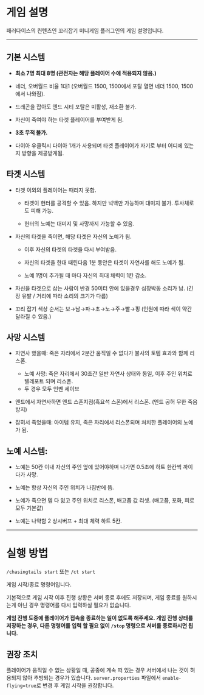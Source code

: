 # 게임 설명

패러다이스의 컨텐츠인 꼬리잡기 미니게임 플러그인의 게임 설명입니다.

---

## 기본 시스템

- **최소 7명 최대 8명 (관전자는 해당 플레이어 수에 적용되지 않음.)**

- 네더, 오버월드 비율 1대1 (오버월드 1500, 1500에서 포탈 열면 네더 1500, 1500에서 나와짐).

- 드래곤을 잡아도 엔드 시티 포탈은 미활성, 재소환 불가.

- 자신이 죽여야 하는 타겟 플레이어를 부여받게 됨.

- **3초 무적 불가.**

- 다이아 우클릭시 다이아 1개가 사용되며 타겟 플레이어가 자기로 부터 어디에 있는지 방향을 제공받게됨.

## 타겟 시스템

- 타겟 이외의 플레이어는 때리지 못함.

    - 타겟이 헌터를 공격할 수 있음. 하지만 넉백만 가능하며 대미지 불가. 투사체로도 피해 가능.

    - 헌터의 노예는 대미지 및 사망까지 가능할 수 있음.

- 자신의 타겟을 죽이면, 해당 타겟은 자신의 노예가 됨.

    - 이후 자신의 타겟의 타겟을 다시 부여받음.

    - 자신의 타겟을 한대 때린다음 1분 동안은 타겟이 자연사를 해도 노예가 됨.

    - 노예 1명이 추가될 때 마다 자신의 최대 체력이 1칸 감소.

- 자신을 타겟으로 삼는 사람이 반경 50미터 안에 있을경우 심장박동 소리가 남. (긴장 유발 / 거리에 따라 소리의 크기가 다름)

- 꼬리 잡기 색상 순서는 보→남→파→초→노→주→빨→핑 (인원에 따라 색이 약간 달라질 수 있음.)

## 사망 시스템

- 자연사 했을때: 죽은 자리에서 2분간 움직일 수 없다가 불사의 토템 효과와 함께 리스폰.
  - 노예 사망: 죽은 자리에서 30초간 일반 자연사 상태와 동일, 이후 주인 위치로 텔레포트 되며 리스폰.
  - 두 경우 모두 인벤 세이브

- 엔드에서 자연사하면 엔드 스폰지점(흑요석 스폰)에서 리스폰. (엔드 공허 무한 죽음 방지)

- 잡혀서 죽었을때: 아이템 유지, 죽은 자리에서 리스폰되며 처치한 플레이어의 노예가 됨.

## 노예 시스템:

- 노예는 50칸 이내 자신의 주인 옆에 있어야하며 나가면 0.5초에 하트 한칸씩 까이다가 사망.

- 노예는 항상 자신의 주인 위치가 나침반에 뜸.

- 노예가 죽으면 템 다 잃고 주인 위치로 리스폰, 배고픔 값 리셋. (배고픔, 포화, 피로 모두 기본값)

- 노예는 나약함 2 상시버프 + 최대 체력 하트 5칸.

---

# 실행 방법

`/chasingtails start` 또는 `/ct start`

게임 시작/종료 명령어입니다.

기본적으로 게임 시작 이후 진행 상황은 서버 종료 후에도 저장되며, 게임 종료를 원하시는게 아닌 경우 명령어를 다시 입력하실 필요가 없습니다.

**게임 진행 도중에 플레이어가 접속을 종료하는 일이 없도록 해주세요. 게임 진행 상태를 저장하는 경우, 다른 명령어를 입력 할 필요 없이 `/stop` 명령으로 서버를 종료하시면 됩니다.**

## 권장 조치

플레이어가 움직일 수 없는 상황일 때, 공중에 계속 떠 있는 경우 서버에서 나는 것이 허용되지 않아 추방되는 경우가 있습니다. `server.properties` 파일에서 `enable-flying=true`로 변경 후 게임 시작을 권장합니다.

